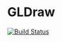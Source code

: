 # GLDraw

[![Build Status](https://travis-ci.org/SimonDanisch/GLDraw.jl.svg?branch=master)](https://travis-ci.org/SimonDanisch/GLDraw.jl)
